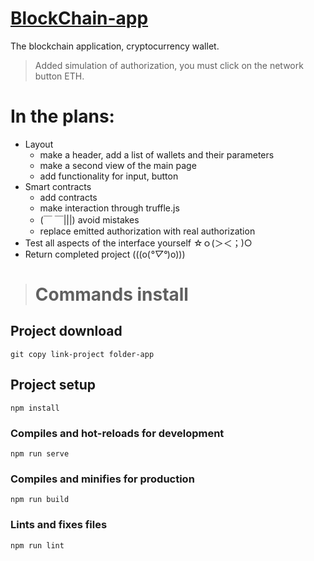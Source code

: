 # [BlockChain-app](https://nekitsan.github.io/blockchain-vue-app/)
The blockchain application, cryptocurrency wallet.

> Added simulation of authorization, you must click on the network button ETH.

# In the plans:
- Layout
  - make a header, add a list of wallets and their parameters
  - make a second view of the main page
  - add functionality for input, button
- Smart contracts
  - add contracts
  - make interaction through truffle.js
  - (￣ ￣|||) avoid mistakes
  - replace emitted authorization with real authorization
- Test all aspects of the interface yourself ☆ｏ(＞＜；)○
- Return completed project (((o(*°▽°*)o)))


> # Commands install
## Project download
```
git copy link-project folder-app
```
## Project setup
```
npm install
```
### Compiles and hot-reloads for development
```
npm run serve
```

### Compiles and minifies for production
```
npm run build
```

### Lints and fixes files
```
npm run lint
```
